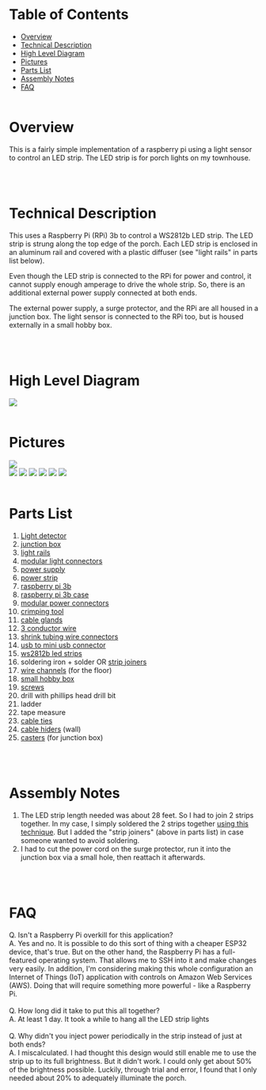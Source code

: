 # Table of Contents
  - [Overview](#overview)
  - [Technical Description](#technical-description)
  - [High Level Diagram](#high-level-diagram)
  - [Pictures](#pictures)
  - [Parts List](#parts-list)
  - [Assembly Notes](#assembly-notes)
  - [FAQ](#faq)
<br><br>
# Overview
This is a fairly simple implementation of a raspberry pi using a light sensor to control an LED strip. The LED strip is for porch lights 
on my townhouse.

<br><br>
# Technical Description
This uses a Raspberry Pi (RPi) 3b to control a WS2812b LED strip. The LED strip is strung along the top edge of the porch. Each LED strip
is enclosed in an aluminum rail and covered with a plastic diffuser (see "light rails" in parts list below). 

Even though the LED strip is connected to the RPi for power and control, it cannot supply enough amperage to drive the whole strip. So,
there is an additional external power supply connected at both ends. 

The external power supply, a surge protector, and the RPi are all housed in a junction box. The light sensor is connected to the RPi too,
but is housed externally in a small hobby box. 

<br><br>
# High Level Diagram
![](.README_images/high-level-diagram.png)
<br><br>
# Pictures
![](.README_images/junction_box.png)<br>
![](.README_images/doorstep-wire-hider-to-vert-hider.png)
![](.README_images/view-of-ws2812b-installed.png)
![](.README_images/end-connection.png)
![](.README_images/porch-nighttime.png)
![](.README_images/porch-nighttime-external-view.png)
![](.README_images/porch-nighttime-external-view-from-street.png)
<br><br>
# Parts List
1. [Light detector](https://a.co/d/iatWxzP)<br>
2. [junction box](https://www.amazon.com/dp/B07FFMW98K?_encoding=UTF8&psc=1&ref_=cm_sw_r_cp_ud_dp_Q53R1K17GV35AD7ETD8T)<br>
3. [light rails](https://www.amazon.com/dp/B07F923CXW?_encoding=UTF8&psc=1&ref_=cm_sw_r_cp_ud_dp_M3PXQB7NWN6M433SQ13D)<br>
4. [modular light connectors](https://www.amazon.com/dp/B01DC0KIT2?_encoding=UTF8&psc=1&ref_=cm_sw_r_cp_ud_dp_7FPAXEZCGPNJF75B87AH)<br>
5. [power supply](https://www.amazon.com/dp/B07TSKK4FR?_encoding=UTF8&psc=1&ref_=cm_sw_r_cp_ud_dp_C5H0VB2ZD7X5N9FWS5ZP)<br>
6. [power strip](https://www.amazon.com/dp/B0B38J2RCW?_encoding=UTF8&psc=1&ref_=cm_sw_r_cp_ud_dp_NGQSWW4XAKX024N8B75Q)<br>
7. [raspberry pi 3b](https://a.co/d/4W5xzi1)<br>
8. [raspberry pi 3b case](https://a.co/d/iEvAVKc)<br>
9. [modular power connectors](https://www.amazon.com/dp/B07RW6XVWZ?_encoding=UTF8&psc=1&ref_=cm_sw_r_cp_ud_dp_FFTEP0FKJS06ZBFZYE9B)<br>
10. [crimping tool](https://www.amazon.com/dp/B07GFLWKTT?_encoding=UTF8&psc=1&ref_=cm_sw_r_cp_ud_dp_CJ3GNW5Q23350F62M5Q7)<br>
11. [cable glands](https://a.co/d/7p3MsaF)<br>
12. [3 conductor wire](https://a.co/d/edxlVFO)<br>
13. [shrink tubing wire connectors](https://www.amazon.com/dp/B09FLZQQ95?_encoding=UTF8&psc=1&ref_=cm_sw_r_cp_ud_dp_VAFF6WAG78XBAE2WKR9X)<br>
14. [usb to mini usb connector](https://www.amazon.com/dp/B004GETLY2?_encoding=UTF8&psc=1&ref_=cm_sw_r_cp_ud_dp_S4YZF2V6R8KAVAPN4BF1)<br>
15. [ws2812b led strips](https://www.amazon.com/dp/B01CDTEID0?_encoding=UTF8&psc=1&ref_=cm_sw_r_cp_ud_dp_XNF847VSW59MR645S7A1)<br>
16. soldering iron + solder OR [strip joiners](https://www.amazon.com/dp/B09L117LB5?_encoding=UTF8&psc=1&ref_=cm_sw_r_cp_ud_dp_00Q135WVJKDME1CT3KP9)<br>
17. [wire channels](https://www.amazon.com/dp/B09M8M7NST?_encoding=UTF8&psc=1&ref_=cm_sw_r_cp_ud_dp_13G2RZVQ06KH456VK7W4) (for the floor)<br>
18. [small hobby box](https://www.amazon.com/dp/B07ZRBND1L?_encoding=UTF8&psc=1&ref_=cm_sw_r_cp_ud_dp_RJV7A9WXKJSVNYJR8R9G)<br>
19. [screws](https://www.amazon.com/dp/B09955X4K1?_encoding=UTF8&psc=1&ref_=cm_sw_r_cp_ud_dp_1616D3FTKE2ZM7T3154G)<br>
20. drill with phillips head drill bit <br>
21. ladder<br>
22. tape measure<br>
23. [cable ties](https://a.co/d/6m9v6Om)<br>
24. [cable hiders](https://a.co/d/gkcMCfV) (wall)
25. [casters](https://a.co/d/86DZQPY) (for junction box)

<br><br>
# Assembly Notes
1. The LED strip length needed was about 28 feet.  So I had to join 2 strips together. In my case, I simply soldered the 2 strips together
[using this technique](https://youtu.be/RFv19s15RuM).  But I added the "strip joiners" (above in parts list) in case someone wanted to avoid soldering.<br>
2. I had to cut the power cord on the surge protector, run it into the junction box via a small hole, then reattach it afterwards.<br>

<br><br>
# FAQ
Q. Isn't a Raspberry Pi overkill for this application?<br>
A. Yes and no.  It is possible to do this sort of thing with a cheaper ESP32 device, that's true.  But on the other hand, 
the Raspberry Pi has a full-featured operating system. That allows me to SSH into it and make changes very easily. In addition,
I'm considering making this whole configuration an Internet of Things (IoT) application with controls on Amazon Web Services (AWS).
Doing that will require something more powerful - like a Raspberry Pi. 
<br><br>
Q. How long did it take to put this all together?<br>
A. At least 1 day.  It took a while to hang all the LED strip lights 
<br><br>
Q. Why didn't you inject power periodically in the strip instead of just at both ends?<br>
A. I miscalculated.  I had thought this design would still enable me to use the strip up to its full brightness. But
it didn't work. I could only get about 50% of the brightness possible.  Luckily, through trial and error, I found that
I only needed about 20% to adequately illuminate the porch.

